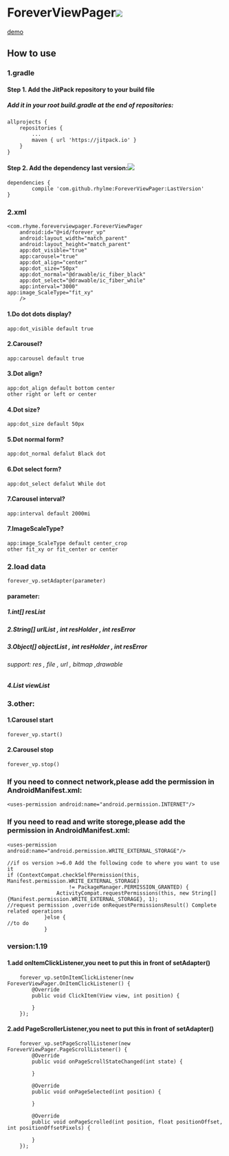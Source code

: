 # ForeverViewPager[![](https://jitpack.io/v/rhylme/ForeverViewPager.svg)](https://jitpack.io/#rhylme/ForeverViewPager)
[demo](https://fir.im/y5z7)
## How to use
### 1.gradle
#### Step 1. Add the JitPack repository to your build file
##### Add it in your root build.gradle at the end of repositories:
    allprojects {
		repositories {
			...
			maven { url 'https://jitpack.io' }
		}
	}
#### Step 2. Add the dependency last version:[![](https://jitpack.io/v/rhylme/ForeverViewPager.svg)](https://jitpack.io/#rhylme/ForeverViewPager)
    dependencies {
	        compile 'com.github.rhylme:ForeverViewPager:LastVersion'
	}
### 2.xml
    <com.rhyme.foreverviewpager.ForeverViewPager
        android:id="@+id/forever_vp"
        android:layout_width="match_parent"
        android:layout_height="match_parent"
        app:dot_visible="true"
        app:carousel="true"
        app:dot_align="center"
        app:dot_size="50px"
        app:dot_normal="@drawable/ic_fiber_black"
        app:dot_select="@drawable/ic_fiber_while"
        app:interval="3000"
	app:image_ScaleType="fit_xy"
        />
#### 1.Do dot dots display? 
    app:dot_visible default true
#### 2.Carousel?
    app:carousel default true
#### 3.Dot align?
    app:dot_align default bottom center 
    other right or left or center
#### 4.Dot size?
    app:dot_size default 50px 
#### 5.Dot normal form?
    app:dot_normal defalut Black dot
#### 6.Dot select form?
    app:dot_select defalut While dot
#### 7.Carousel interval?
    app:interval default 2000mi
#### 7.ImageScaleType?
    app:image_ScaleType default center_crop
    other fit_xy or fit_center or center
    
 ### 2.load data
    forever_vp.setAdapter(parameter)
#### parameter:
##### 1.int[] resList
##### 2.String[] urlList , int resHolder , int resError
##### 3.Object[] objectList , int resHolder , int resError
###### support: res , file , url , bitmap ,drawable
##### 4.List<View> viewList
  
 ### 3.other:
#### 1.Carousel start
    forever_vp.start()
#### 2.Carousel stop
    forever_vp.stop()
 
 ### If you need to connect network,please add the permission in AndroidManifest.xml:
    <uses-permission android:name="android.permission.INTERNET"/>
 ### If you need to read and write storege,please add the permission in AndroidManifest.xml:
    <uses-permission android:name="android.permission.WRITE_EXTERNAL_STORAGE"/>
    
    //if os version >=6.0 Add the following code to where you want to use it
    if (ContextCompat.checkSelfPermission(this, Manifest.permission.WRITE_EXTERNAL_STORAGE)
                        != PackageManager.PERMISSION_GRANTED) {
                    ActivityCompat.requestPermissions(this, new String[]{Manifest.permission.WRITE_EXTERNAL_STORAGE}, 1);
    //request permission ,override onRequestPermissionsResult() Complete related operations
                }else {
    //to do
                }
### version:1.19
#### 1.add onItemClickListener,you neet to put this in front of setAdapter()
        forever_vp.setOnItemClickListener(new ForeverViewPager.OnItemClickListener() {
            @Override
            public void ClickItem(View view, int position) {
                
            }
        });
	
#### 2.add PageScrollerListener,you neet to put this in front of setAdapter()
        forever_vp.setPageScrollListener(new ForeverViewPager.PageScrollListener() {
            @Override
            public void onPageScrollStateChanged(int state) {

            }

            @Override
            public void onPageSelected(int position) {

            }

            @Override
            public void onPageScrolled(int position, float positionOffset, int positionOffsetPixels) {

            }
        });
